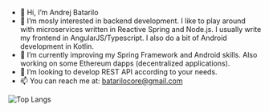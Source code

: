 - 👋 Hi, I’m Andrej Batarilo
- 👀 I’m mosly interested in backend development. I like to play around with microservices written in Reactive Spring and Node.js. 
I usually write my frontend in AngularJS/Typescript. I also do a bit of Android development in Kotlin.
- 🌱 I’m currently improving my Spring Framework and Android skills. Also working on some Ethereum dapps (decentralized applications).
- 💞️ I’m looking to develop REST API according to your needs.
- 📫 You can reach me at: batarilocore@gmail.com

 ![Top Langs](https://github-readme-stats.vercel.app/api/top-langs/?username=batariloa&hide=javascript,css,scss,html&theme=tokyonight)
